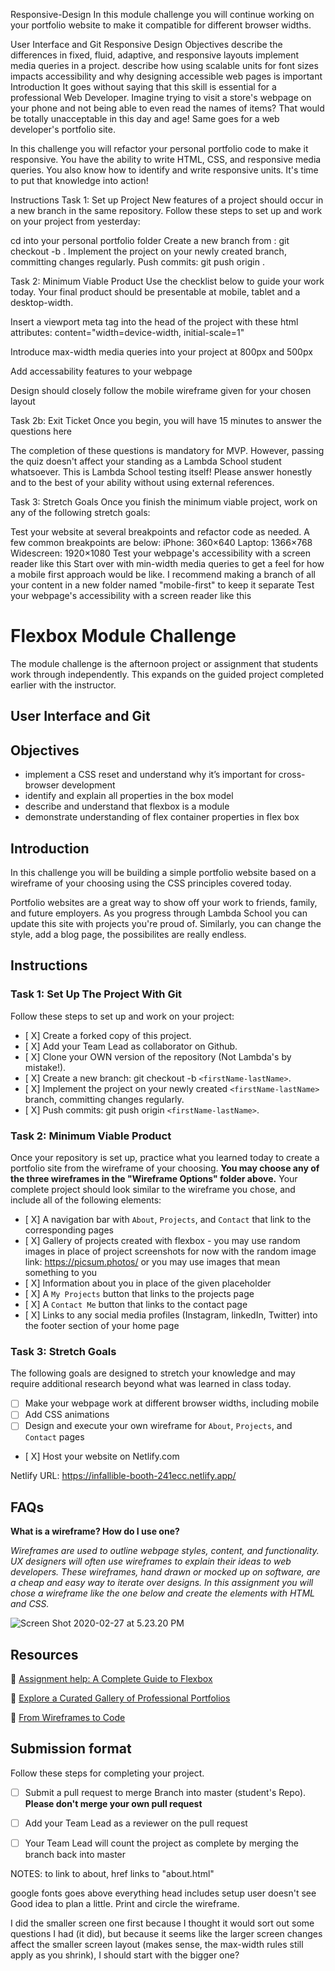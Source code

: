 Responsive-Design
In this module challenge you will continue working on your portfolio website to make it compatible for different browser widths.

User Interface and Git
Responsive Design
Objectives
describe the differences in fixed, fluid, adaptive, and responsive layouts
implement media queries in a project.
describe how using scalable units for font sizes impacts accessibility and why designing accessible web pages is important
Introduction
It goes without saying that this skill is essential for a professional Web Developer. Imagine trying to visit a store's webpage on your phone and not being able to even read the names of items? That would be totally unacceptable in this day and age! Same goes for a web developer's portfolio site.

In this challenge you will refactor your personal portfolio code to make it responsive. You have the ability to write HTML, CSS, and responsive media queries. You also know how to identify and write responsive units. It's time to put that knowledge into action!

Instructions
Task 1: Set up Project
New features of a project should occur in a new branch in the same repository. Follow these steps to set up and work on your project from yesterday:

 cd into your personal portfolio folder
 Create a new branch from <firstName-lastName>:
git checkout -b <firstName-lastName-day2> <firstName-lastName>.
 Implement the project on your newly created <firstName-lastName-day2> branch, committing changes regularly.
 Push commits: git push origin <firstName-lastName-day2>.




Task 2: Minimum Viable Product
Use the checklist below to guide your work today. Your final product should be presentable at mobile, tablet and a desktop-width.

 Insert a viewport meta tag into the head of the project with these html attributes: content="width=device-width, initial-scale=1"

 Introduce max-width media queries into your project at 800px and 500px

 Add accessability features to your webpage

 Design should closely follow the mobile wireframe given for your chosen layout

Task 2b: Exit Ticket
Once you begin, you will have 15 minutes to answer the questions here

The completion of these questions is mandatory for MVP. However, passing the quiz doesn't affect your standing as a Lambda School student whatsoever. This is Lambda School testing itself! Please answer honestly and to the best of your ability without using external references.

Task 3: Stretch Goals
Once you finish the minimum viable project, work on any of the following stretch goals:

 Test your website at several breakpoints and refactor code as needed. A few common breakpoints are below:
 iPhone: 360×640
 Laptop: 1366×768
 Widescreen: 1920×1080
 Test your webpage's accessibility with a screen reader like this
 Start over with min-width media queries to get a feel for how a mobile first approach would be like. I recommend making a branch of all your content in a new folder named "mobile-first" to keep it separate
 Test your webpage's accessibility with a screen reader like this













# Flexbox Module Challenge

The module challenge is the afternoon project or assignment that students work through independently. This expands on the guided project completed earlier with the instructor.

## User Interface and Git

## Objectives

- implement a CSS reset and understand why it’s important for cross-browser development
- identify and explain all properties in the box model
- describe and understand that flexbox is a module
- demonstrate understanding of flex container properties in flex box

## Introduction

In this challenge you will be building a simple portfolio website based on a wireframe of your choosing using the CSS principles covered today.

Portfolio websites are a great way to show off your work to friends, family, and future employers. As you progress through Lambda School you can update this site with projects you're proud of. Similarly, you can change the style, add a blog page, the possibilites are really endless.

## Instructions

### Task 1: Set Up The Project With Git

Follow these steps to set up and work on your project:

- [ X] Create a forked copy of this project.
- [ X] Add your Team Lead as collaborator on Github.
- [ X] Clone your OWN version of the repository (Not Lambda's by mistake!).
- [ X] Create a new branch: git checkout -b `<firstName-lastName>`.
- [ X] Implement the project on your newly created `<firstName-lastName>` branch, committing changes regularly.
- [ X] Push commits: git push origin `<firstName-lastName>`.
 
### Task 2: Minimum Viable Product

Once your repository is set up, practice what you learned today to create a portfolio site from the wireframe of your choosing. **You may choose any of the three wireframes in the "Wireframe Options" folder above.** Your complete project should look similar to the wireframe you chose, and include all of the following elements:

- [ X]  A navigation bar with `About`, `Projects`, and `Contact` that link to the corresponding pages
- [ X]  Gallery of projects created with flexbox - you may use random images in place of project screenshots for now with the random image link: https://picsum.photos/ or you may use images that mean something to you
- [ X]  Information about you in place of the given placeholder
- [ X]  A `My Projects` button that links to the projects page
- [ X]  A `Contact Me` button that links to the contact page
- [ X]  Links to any social media profiles (Instagram, linkedIn, Twitter) into the footer section of your home page

### Task 3: Stretch Goals

The following goals are designed to stretch your knowledge and may require additional research beyond what was learned in class today.

- [ ] Make your webpage work at different browser widths, including mobile
- [ ] Add CSS animations
- [ ] Design and execute your own wireframe for `About`, `Projects`, and `Contact` pages
- [ X] Host your website on Netlify.com

Netlify URL: 
https://infallible-booth-241ecc.netlify.app/

## FAQs

**What is a wireframe? How do I use one?**

*Wireframes are used to outline webpage styles, content, and functionality. UX designers will often use wireframes to explain their ideas to web developers. These wireframes, hand drawn or mocked up on software, are a cheap and easy way to iterate over designs. In this assignment you will chose a wireframe like the one below and create the elements with HTML and CSS.*

![Screen Shot 2020-02-27 at 5.23.20 PM](https://i.imgur.com/b3riE65.png)

## Resources

👋 [Assignment help: A Complete Guide to Flexbox](https://css-tricks.com/snippets/css/a-guide-to-flexbox/)

👀 [Explore a Curated Gallery of Professional Portfolios](https://wpamelia.com/portfolio-websites/#webdev)

🌼 [From Wireframes to Code](https://www.uxmatters.com/mt/archives/2010/12/from-wireframes-to-code-part-i.php)

## Submission format

Follow these steps for completing your project.

- [ ] Submit a pull request to merge <firstName-lastName> Branch into master (student's  Repo). **Please don't merge your own pull request**
- [ ] Add your Team Lead as a reviewer on the pull request
- [ ] Your Team Lead will count the project as complete by merging the branch back into master




NOTES:
to link to about, href links to "about.html"

google fonts goes above everything
head includes setup user doesn't see
Good idea to plan a little. Print and circle the wireframe. 


I did the smaller screen one first because I thought it would sort out some questions I had (it did), but because it seems like the larger screen changes affect the smaller screen layout (makes sense, the max-width rules still apply as you shrink), I should start with the bigger one?